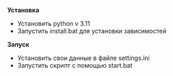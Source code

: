 **Установка**
- Установить python v 3.11
- Запустить install.bat для установки зависимостей
  
**Запуск**
- Установить свои данные в файле settings.ini
- Запустить скрипт с помощью start.bat
